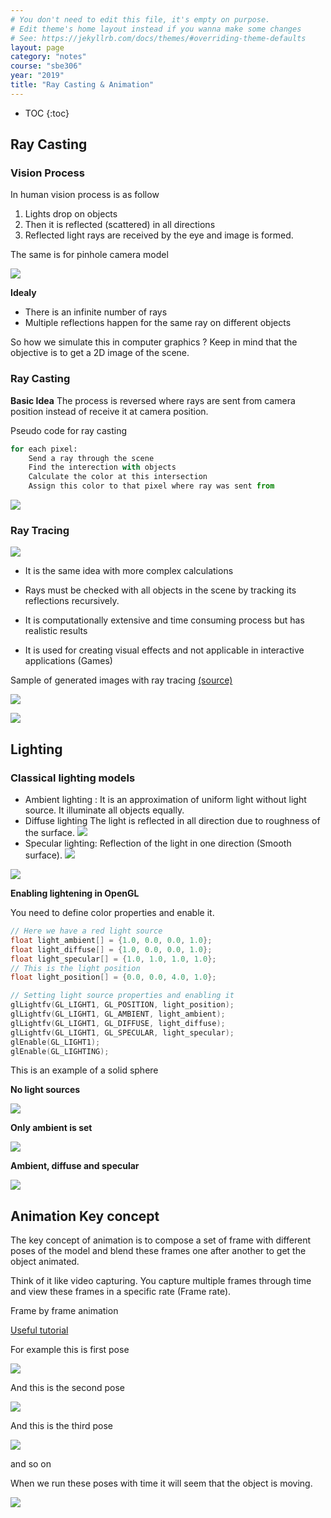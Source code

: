 ```yaml
---
# You don't need to edit this file, it's empty on purpose.
# Edit theme's home layout instead if you wanna make some changes
# See: https://jekyllrb.com/docs/themes/#overriding-theme-defaults
layout: page
category: "notes"
course: "sbe306"
year: "2019"
title: "Ray Casting & Animation"
---
```

* TOC
{:toc}

## Ray Casting

### Vision Process 

In human vision process is as follow

1. Lights drop on objects
2. Then it is reflected (scattered) in all directions 
3. Reflected light rays are received by the eye and image is formed.

The same is for pinhole camera model 

![](../images/cameragen.gif)

**Idealy**

* There is an infinite number of rays 
* Multiple reflections happen for the same ray on different objects 

So how we simulate this in computer graphics ?
Keep in mind that the objective is to get a 2D image of the scene. 

### Ray Casting

**Basic Idea**
The process is reversed where rays are sent from camera position instead of receive it at camera position. 

Pseudo code for ray casting  
```python 
for each pixel:
    Send a ray through the scene
    Find the interection with objects 
    Calculate the color at this intersection 
    Assign this color to that pixel where ray was sent from
```

![](../images/300px-Ray_trace_diagram.svg.png)

### Ray Tracing

![](../images/ray-tracing.png)


* It is the same idea with more complex calculations
* Rays must be checked with all objects in the scene by tracking its reflections recursively. 

* It is computationally extensive and time consuming process but has realistic results

* It is used for creating visual effects and not applicable in interactive applications (Games)


Sample of generated images with ray tracing [(source)](https://en.wikipedia.org/wiki/Ray_tracing_(graphics))

![](../images/800px-Glasses_800_edit.png)

![](../images/1024px-BallsRender.png)


## Lighting

### Classical lighting models

* Ambient lighting : 
It is an approximation of uniform light without light source. It illuminate all objects equally. 
* Diffuse lighting
The light is reflected in all direction due to roughness of the surface. 
![](../images/diffuse.png)
* Specular lighting:
Reflection of the light in one direction (Smooth surface).
![](../images/specular.png)

![](../images/phong.png)

**Enabling lightening in OpenGL**

You need to define color properties and enable it. 

```c
// Here we have a red light source
float light_ambient[] = {1.0, 0.0, 0.0, 1.0};
float light_diffuse[] = {1.0, 0.0, 0.0, 1.0};
float light_specular[] = {1.0, 1.0, 1.0, 1.0};
// This is the light position
float light_position[] = {0.0, 0.0, 4.0, 1.0};

// Setting light source properties and enabling it
glLightfv(GL_LIGHT1, GL_POSITION, light_position);
glLightfv(GL_LIGHT1, GL_AMBIENT, light_ambient);
glLightfv(GL_LIGHT1, GL_DIFFUSE, light_diffuse);
glLightfv(GL_LIGHT1, GL_SPECULAR, light_specular);
glEnable(GL_LIGHT1);
glEnable(GL_LIGHTING);
```

This is an example of a solid sphere 

**No light sources**

![](../images/no-light.png)

**Only ambient is set**

![](../images/sphere-ambient.png)

**Ambient, diffuse and specular**

![](../images/sphere-lit.png)

## Animation Key concept 

The key concept of animation is to compose a set of frame with different poses of the model and blend these frames one after another to get the object animated. 

Think of it like video capturing. You capture multiple frames through time and view these frames in a specific rate (Frame rate).

Frame by frame animation

[Useful tutorial](https://www.youtube.com/watch?v=f3Cr8Yx3GGA)

For example this is first pose

![](../images/pose1.png)


And this is the second pose

![](../images/pose2.png)

And this is the third pose 

![](../images/pose3.png)

and so on 

When we run these poses with time it will seem that the object is moving.

![](../images/model-animated.gif)

